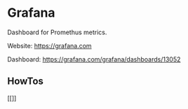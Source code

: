 # Grafana
Dashboard for Promethus metrics.

Website: https://grafana.com

Dashboard: https://grafana.com/grafana/dashboards/13052

## HowTos

[[]]